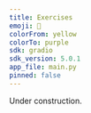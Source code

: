 ```yaml
---
title: Exercises
emoji: 💬
colorFrom: yellow
colorTo: purple
sdk: gradio
sdk_version: 5.0.1
app_file: main.py
pinned: false
---
```


Under construction.